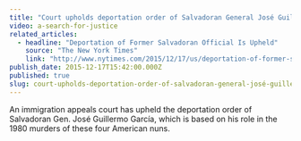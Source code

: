 ```yaml
---
title: "Court upholds deportation order of Salvadoran General José Guillermo García"
video: a-search-for-justice
related_articles:
  - headline: "Deportation of Former Salvadoran Official Is Upheld"
    source: "The New York Times"
    link: "http://www.nytimes.com/2015/12/17/us/deportation-of-former-salvadoran-official-is-upheld.html?_r=0"
publish_date: 2015-12-17T15:42:00.000Z
published: true
slug: court-upholds-deportation-order-of-salvadoran-general-josé-guillermo-garcía
---
```

An immigration appeals court has upheld the deportation order of Salvadoran Gen. José Guillermo García, which is based on his role in the 1980 murders of these four American nuns.

